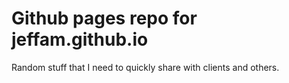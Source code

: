 # Github pages repo for jeffam.github.io

Random stuff that I need to quickly share with clients and others.

